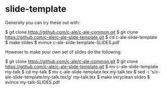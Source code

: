 # slide-template

Generally you can try these out with:

 $ git clone https://github.com/c-ale/c-ale-common.git
 $ git clone https://github.com/c-ale/c-ale-slide-template.git
 $ cd c-ale-slide-template
 $ make slides
 $ evince c-ale-slide-template-SLIDES.pdf

However to make your own set of slides do the following:

 $ git clone https://github.com/c-ale/c-ale-common.git
 $ git clone https://github.com/c-ale/c-ale-slide-template.git
 $ mv c-ale-slide-template my-talk
 $ cd my-talk
 $ mv c-ale-slide-template.tex my-talk.tex
 $ sed -i 's/c-ale-slide-template/my-talk.tex/g' my-talk.tex
 $ make veryclean slides
 $ evince my-talk-SLIDES.pdf
